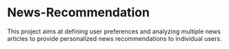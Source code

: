 # News-Recommendation
This project aims at defining user preferences and analyzing multiple news articles to provide personalized news recommendations to individual users. 
